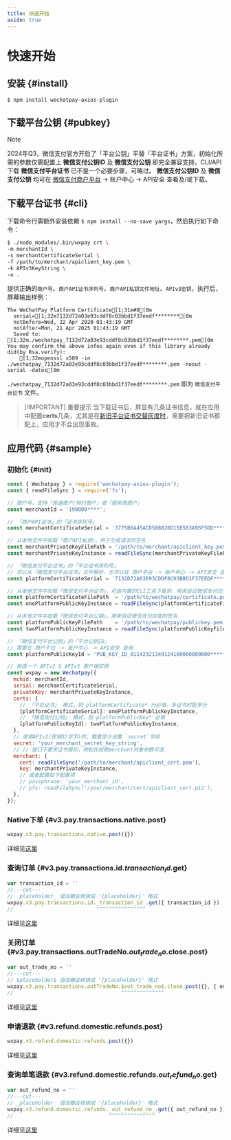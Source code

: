 ```yaml
---
title: 快速开始
aside: true
---
```


# 快速开始

## 安装 {#install}

`$ npm install wechatpay-axios-plugin`

## 下载平台公钥 {#pubkey}

> [!NOTE]
> 2024年Q3，微信支付官方开启了「平台公钥」平替「平台证书」方案，初始化所需的参数仅需配置上 **微信支付公钥ID** 及 **微信支付公钥** 即完全兼容支持，CLI/API下载 **微信支付平台证书** 已不是一个必要步骤，可略过。
> **微信支付公钥ID** 及 **微信支付公钥** 均可在 [微信支付商户平台](https://pay.weixin.qq.com/) -> 账户中心 -> API安全 查看及/或下载。

## 下载平台证书 {#cli}

下载命令行需额外安装依赖 `$ npm install --no-save yargs`，然后执行如下命令：

```bash
$ ./node_modules/.bin/wxpay crt \
-m merchantId \
-s merchantCertificateSerial \
-f /path/to/merchant/apiclient_key.pem \
-k APIv3KeyString \
-o .
```

提供正确的`商户号`、`商户API证书序列号`、`商户API私钥文件地址`、`APIv3密钥`，执行后，屏幕输出样例：

```ansi
The WeChatPay Platform Certificate[1;31m#0[0m
  serial=[1;32m7132d72a03e93cddf8c03bbd1f37eedf********[0m
  notBefore=Wed, 22 Apr 2020 01:43:19 GMT
  notAfter=Mon, 21 Apr 2025 01:43:19 GMT
  Saved to: [1;32m./wechatpay_7132d72a03e93cddf8c03bbd1f37eedf********.pem[0m
You may confirm the above infos again even if this library already did(by Rsa.verify):
	[1;32mopenssl x509 -in ./wechatpay_7132d72a03e93cddf8c03bbd1f37eedf********.pem -noout -serial -dates[0m
```

`./wechatpay_7132d72a03e93cddf8c03bbd1f37eedf********.pem` 即为 `微信支付平台证书` 文件。

> [!IMPORTANT] 重要提示
> 当下载证书后，屏显有几条证书信息，就在应用中配置**certs**几条，尤其是在[新旧平台证书交替灰度时](https://pay.weixin.qq.com/docs/merchant/development/interface-rules/wechatpay-certificates-rotation.html)，需要把新旧证书都配上，应用才不会出现事故。

## 应用代码 {#sample}

### 初始化 {#init}

```js twoslash
const { Wechatpay } = require('wechatpay-axios-plugin');
const { readFileSync } = require('fs');

// 商户号，支持「普通商户/特约商户」或「服务商商户」
const merchantId = '190000****';

// 「商户API证书」的「证书序列号」
const merchantCertificateSerial = '3775B6A45ACD588826D15E583A95F5DD********';

// 从本地文件中加载「商户API私钥」，用于生成请求的签名
const merchantPrivateKeyFilePath = '/path/to/merchant/apiclient_key.pem';
const merchantPrivateKeyInstance = readFileSync(merchantPrivateKeyFilePath);

// 「微信支付平台证书」的「平台证书序列号」
// 可以从「微信支付平台证书」文件解析，也可以在 商户平台 -> 账户中心 -> API安全 查询到
const platformCertificateSerial = '7132D72A03E93CDDF8C03BBD1F37EEDF********';

// 从本地文件中加载「微信支付平台证书」，可由内置的CLI工具下载到，用来验证微信支付应答的签名
const platformCertificateFilePath  = '/path/to/wechatpay/certificate.pem';
const onePlatformPublicKeyInstance = readFileSync(platformCertificateFilePath);

// 从本地文件中加载「微信支付平台公钥」，用来验证微信支付应答的签名
const platformPublicKeyFilePath    = '/path/to/wechatpay/publickey.pem';
const twoPlatformPublicKeyInstance = readFileSync(platformPublicKeyFilePath);

// 「微信支付平台公钥」的「平台公钥ID」
// 需要在 商户平台 -> 账户中心 -> API安全 查询
const platformPublicKeyId = 'PUB_KEY_ID_01142321349124100000000000********';

// 构造一个 APIv2 & APIv3 客户端实例
const wxpay = new Wechatpay({
  mchid: merchantId,
  serial: merchantCertificateSerial,
  privateKey: merchantPrivateKeyInstance,
  certs: {
    // 「平台证书」 模式，则 platformCertificate* 行必填，多证书时配多行
    [platformCertificateSerial]: onePlatformPublicKeyInstance,
    // 「微信支付公钥」 模式，则 platformPublicKey* 必填
    [platformPublicKeyId]: twoPlatformPublicKeyInstance,
  },
  // 使用APIv2(密钥32字节)时，需要至少设置 `secret`字段
  secret: 'your_merchant_secret_key_string',
  // // 接口不要求证书情形，例如仅收款merchant对象参数可选
  merchant: {
    cert: readFileSync('/path/to/merchant/apiclient_cert.pem'),
    key: merchantPrivateKeyInstance,
    // 或者配置如下配置项
    // passphrase: 'your_merchant_id',
    // pfx: readFileSync('/your/merchant/cert/apiclient_cert.p12'),
  },
});
```

### Native下单 {#v3.pay.transactions.native.post}

```js
wxpay.v3.pay.transactions.native.post({})
```

详细见[这里](/openapi/v3/pay/transactions/native)

### 查询订单 {#v3.pay.transactions.id.$transaction_id$.get}

```js twoslash
var transaction_id = ''
//---cut---
// _placeholder_ 语法糖会转换成 '{placeholder}' 格式
wxpay.v3.pay.transactions.id._transaction_id_.get({ transaction_id })
//                           ^^^^^^^^^^^^^^^^
```

详细见[这里](/openapi/v3/pay/transactions/id/{transaction_id})

### 关闭订单 {#v3.pay.transactions.outTradeNo.$out_trade_no$.close.post}

```js twoslash
var out_trade_no = ''
//---cut---
// $placeholder$ 语法糖会转换成 '{placeholder}' 格式
wxpay.v3.pay.transactions.outTradeNo.$out_trade_no$.close.post({}, { out_trade_no })
//                                   ^^^^^^^^^^^^^^
```

详细见[这里](/openapi/v3/pay/transactions/out-trade-no/{out_trade_no}/close)

### 申请退款 {#v3.refund.domestic.refunds.post}

```js
wxpay.v3.refund.domestic.refunds.post({})
```

详细见[这里](/openapi/v3/refund/domestic/refunds)

### 查询单笔退款 {#v3.refund.domestic.refunds.$out_refund_no$.get}

```js twoslash
var out_refund_no = ''
//---cut---
// _placeholder_ 语法糖会转换成 '{placeholder}' 格式
wxpay.v3.refund.domestic.refunds._out_refund_no_.get({ out_refund_no })
//                               ^^^^^^^^^^^^^^^
```

详细见[这里](/openapi/v3/refund/domestic/refunds/{out_refund_no})
